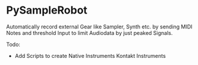 # PySampleRobot
Automatically record external Gear like Sampler, Synth etc. by sending MIDI Notes and threshold Input to limit Audiodata by just peaked Signals.

Todo:
- Add Scripts to create Native Instruments Kontakt Instruments
